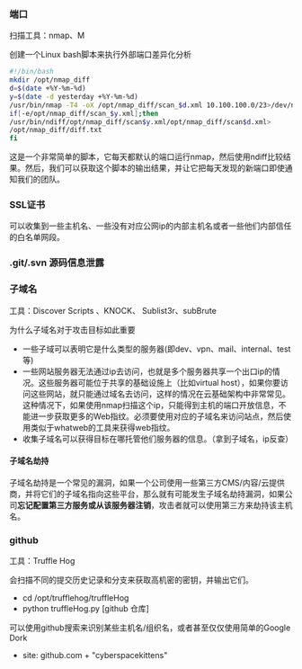 ### 端口

扫描工具：nmap、M

创建一个Linux bash脚本来执行外部端口差异化分析

```bash
#!/bin/bash
mkdir /opt/nmap_diff
d=$(date +%Y-%m-%d)
y=$(date -d yesterday +%Y-%m-%d)
/usr/bin/nmap -T4 -oX /opt/nmap_diff/scan_$d.xml 10.100.100.0/23>/dev/null 2>&1
if[-e/opt/nmap_diff/scan_$y.xml];then
/usr/bin/ndiff/opt/nmap_diff/scan$y.xml/opt/nmap_diff/scan$d.xml>
/opt/nmap_diff/diff.txt
fi
```

这是一个非常简单的脚本，它每天都默认的端口运行nmap，然后使用ndiff比较结果。然后，我们可以获取这个脚本的输出结果，并让它把每天发现的新端口即使通知我们的团队。

### SSL证书

可以收集到一些主机名、一些没有对应公网ip的内部主机名或者一些他们内部信任的白名单网段。

### .git/.svn 源码信息泄露

### 子域名

工具：Discover Scripts 、KNOCK、 Sublist3r、subBrute

为什么子域名对于攻击目标如此重要

- 一些子域可以表明它是什么类型的服务器(即dev、vpn、mail、internal、test等)
- 一些网站服务器无法通过ip去访问，也就是多个服务器共享一个出口ip的情况。这些服务器可能位于共享的基础设施上（比如virtual host），如果你要访问这些网站，就只能通过域名去访问，这样的情况在云基础架构中非常常见。这种情况下，如果使用nmap扫描这个ip，只能得到主机的端口开放信息，不能进一步获取更多的Web指纹。必须要使用对应的子域名来访问站点，然后使用类似于whatweb的工具来获得web指纹。
- 收集子域名可以获得目标在哪托管他们服务器的信息。（拿到子域名，ip反查）

#### 子域名劫持

子域名劫持是一个常见的漏洞，如果一个公司使用一些第三方CMS/内容/云提供商，并将它们的子域名指向这些平台，那么就有可能发生子域名劫持漏洞，如果公司**忘记配置第三方服务或从该服务器注销**，攻击者就可以使用第三方来劫持该主机名。

### github

工具：Truffle Hog

会扫描不同的提交历史记录和分支来获取高机密的密钥，并输出它们。

- cd /opt/trufflehog/truffleHog
- python truffleHog.py [github 仓库]

可以使用github搜索来识别某些主机名/组织名，或者甚至仅仅使用简单的Google Dork

- site: github.com + "cyberspacekittens"

